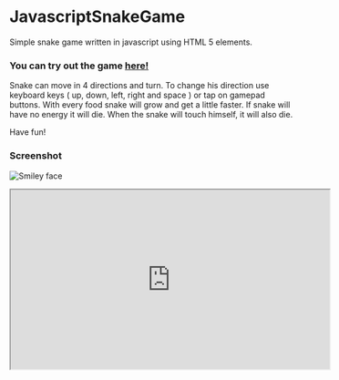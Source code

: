 # JavascriptSnakeGame

<p>
	Simple snake game written in javascript using HTML 5 elements.
</p>
<h3>
	You can try out the game <a href='https://cdn.rawgit.com/opam/JavascriptSnakeGame/2aec356c/snakegame.html'>here!</a>
</h3>
<p>
	Snake can move in 4 directions and turn. To change his direction use keyboard keys ( up, down, left, right and space ) or tap on gamepad buttons.
	With every food snake will grow and get a little faster. If snake will have no energy it will die. When the snake will touch himself, it will also die. 
</p>
<p>
	Have fun!
</p>
<p style='max-width:360px;'>
	<h3>Screenshot</h3>
	<img src="https://raw.githubusercontent.com/opam/JavascriptSnakeGame/master/img/screenshot.png" alt="Smiley face">
</p>  
<p>
	<iframe width="560" height="315" src="https://cdn.rawgit.com/opam/JavascriptSnakeGame/2aec356c/snakegame.html"></iframe>
</p>